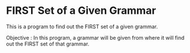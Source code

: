 # FIRST Set of a Given Grammar

This is a program to find out the FIRST set of a given grammar.

Objective : In this program, a grammar will be given from where it will find out the FIRST set of that grammar.
